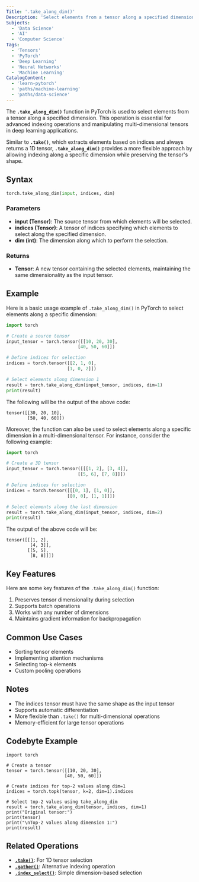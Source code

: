 ```yaml
---
Title: '.take_along_dim()'
Description: 'Select elements from a tensor along a specified dimension using indices.'
Subjects:
  - 'Data Science'
  - 'AI'
  - 'Computer Science'
Tags:
  - 'Tensors'
  - 'PyTorch'
  - 'Deep Learning'
  - 'Neural Networks'
  - 'Machine Learning'
CatalogContent:
  - 'learn-pytorch'
  - 'paths/machine-learning'
  - 'paths/data-science'
---
```


The **`.take_along_dim()`** function in PyTorch is used to select elements from a tensor along a specified dimension. This operation is essential for advanced indexing operations and manipulating multi-dimensional tensors in deep learning applications.

Similar to **`.take()`**, which extracts elements based on indices and always returns a 1D tensor, **`.take_along_dim()`** provides a more flexible approach by allowing indexing along a specific dimension while preserving the tensor's shape.

## Syntax

```python
torch.take_along_dim(input, indices, dim)
```

### Parameters

- **input (Tensor)**: The source tensor from which elements will be selected.
- **indices (Tensor)**: A tensor of indices specifying which elements to select along the specified dimension.
- **dim (int)**: The dimension along which to perform the selection.

### Returns

- **Tensor**: A new tensor containing the selected elements, maintaining the same dimensionality as the input tensor.

## Example

Here is a basic usage example of `.take_along_dim()` in PyTorch to select elements along a specific dimension:

```python
import torch

# Create a source tensor
input_tensor = torch.tensor([[10, 20, 30],
                           [40, 50, 60]])

# Define indices for selection
indices = torch.tensor([[2, 1, 0],
                       [1, 0, 2]])

# Select elements along dimension 1
result = torch.take_along_dim(input_tensor, indices, dim=1)
print(result)
```

The following will be the output of the above code:

```
tensor([[30, 20, 10],
        [50, 40, 60]])
```

Moreover, the function can also be used to select elements along a specific dimension in a multi-dimensional tensor. For instance, consider the following example:

```python
import torch

# Create a 3D tensor
input_tensor = torch.tensor([[[1, 2], [3, 4]],
                           [[5, 6], [7, 8]]])

# Define indices for selection
indices = torch.tensor([[[0, 1], [1, 0]],
                       [[0, 0], [1, 1]]])

# Select elements along the last dimension
result = torch.take_along_dim(input_tensor, indices, dim=2)
print(result)
```

The output of the above code will be:

```
tensor([[[1, 2],
         [4, 3]],
        [[5, 5],
         [8, 8]]])
```

## Key Features

Here are some key features of the `.take_along_dim()` function:

1. Preserves tensor dimensionality during selection
2. Supports batch operations
3. Works with any number of dimensions
4. Maintains gradient information for backpropagation

## Common Use Cases

- Sorting tensor elements
- Implementing attention mechanisms
- Selecting top-k elements
- Custom pooling operations

## Notes

- The indices tensor must have the same shape as the input tensor
- Supports automatic differentiation
- More flexible than `.take()` for multi-dimensional operations
- Memory-efficient for large tensor operations

## Codebyte Example

```codebyte/python
import torch

# Create a tensor
tensor = torch.tensor([[10, 20, 30],
                      [40, 50, 60]])

# Create indices for top-2 values along dim=1
indices = torch.topk(tensor, k=2, dim=1).indices

# Select top-2 values using take_along_dim
result = torch.take_along_dim(tensor, indices, dim=1)
print("Original tensor:")
print(tensor)
print("\nTop-2 values along dimension 1:")
print(result)
```

## Related Operations

- **[`.take()`](../take/take.md)**: For 1D tensor selection
- **[`.gather()`](../gather/gather.md)**: Alternative indexing operation
- **[`.index_select()`](../index-select/index-select.md)**: Simple dimension-based selection

